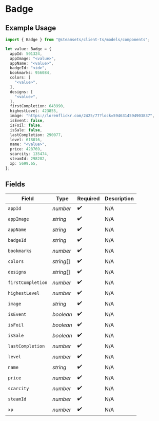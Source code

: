 # Badge

## Example Usage

```typescript
import { Badge } from "@steamsets/client-ts/models/components";

let value: Badge = {
  appId: 501324,
  appImage: "<value>",
  appName: "<value>",
  badgeId: "<id>",
  bookmarks: 956084,
  colors: [
    "<value>",
  ],
  designs: [
    "<value>",
  ],
  firstCompletion: 643990,
  highestLevel: 423855,
  image: "https://loremflickr.com/2425/77?lock=5946314594903837",
  isEvent: false,
  isFoil: false,
  isSale: false,
  lastCompletion: 290077,
  level: 618016,
  name: "<value>",
  price: 428769,
  scarcity: 135474,
  steamId: 298282,
  xp: 5699.65,
};
```

## Fields

| Field              | Type               | Required           | Description        |
| ------------------ | ------------------ | ------------------ | ------------------ |
| `appId`            | *number*           | :heavy_check_mark: | N/A                |
| `appImage`         | *string*           | :heavy_check_mark: | N/A                |
| `appName`          | *string*           | :heavy_check_mark: | N/A                |
| `badgeId`          | *string*           | :heavy_check_mark: | N/A                |
| `bookmarks`        | *number*           | :heavy_check_mark: | N/A                |
| `colors`           | *string*[]         | :heavy_check_mark: | N/A                |
| `designs`          | *string*[]         | :heavy_check_mark: | N/A                |
| `firstCompletion`  | *number*           | :heavy_check_mark: | N/A                |
| `highestLevel`     | *number*           | :heavy_check_mark: | N/A                |
| `image`            | *string*           | :heavy_check_mark: | N/A                |
| `isEvent`          | *boolean*          | :heavy_check_mark: | N/A                |
| `isFoil`           | *boolean*          | :heavy_check_mark: | N/A                |
| `isSale`           | *boolean*          | :heavy_check_mark: | N/A                |
| `lastCompletion`   | *number*           | :heavy_check_mark: | N/A                |
| `level`            | *number*           | :heavy_check_mark: | N/A                |
| `name`             | *string*           | :heavy_check_mark: | N/A                |
| `price`            | *number*           | :heavy_check_mark: | N/A                |
| `scarcity`         | *number*           | :heavy_check_mark: | N/A                |
| `steamId`          | *number*           | :heavy_check_mark: | N/A                |
| `xp`               | *number*           | :heavy_check_mark: | N/A                |